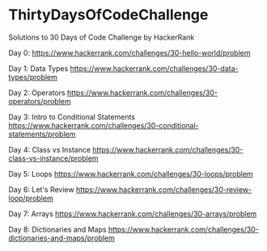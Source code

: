 # ThirtyDaysOfCodeChallenge

Solutions to 30 Days of Code Challenge by HackerRank

Day 0: https://www.hackerrank.com/challenges/30-hello-world/problem

Day 1: Data Types https://www.hackerrank.com/challenges/30-data-types/problem

Day 2: Operators https://www.hackerrank.com/challenges/30-operators/problem

Day 3: Intro to Conditional Statements https://www.hackerrank.com/challenges/30-conditional-statements/problem

Day 4: Class vs Instance https://www.hackerrank.com/challenges/30-class-vs-instance/problem

Day 5: Loops https://www.hackerrank.com/challenges/30-loops/problem

Day 6: Let's Review https://www.hackerrank.com/challenges/30-review-loop/problem

Day 7: Arrays https://www.hackerrank.com/challenges/30-arrays/problem

Day 8: Dictionaries and Maps https://www.hackerrank.com/challenges/30-dictionaries-and-maps/problem
